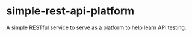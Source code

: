 # simple-rest-api-platform
A simple RESTful service to serve as a platform to help learn API testing.
